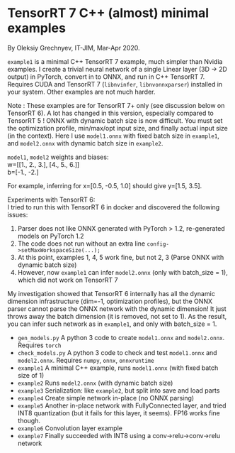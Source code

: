 TensorRT 7 C++ (almost) minimal examples
====

By Oleksiy Grechnyev, IT-JIM, Mar-Apr 2020.

`example1` is a minimal C++ TensorRT 7 example, much simpler than Nvidia examples. I create a trivial neural network 
of a single Linear layer (3D -> 2D output) in PyTorch, convert in to ONNX, and run in C++ TensorRT 7. Requires CUDA and
TensorRT 7 (`libnvinfer`, `libnvonnxparser`) installed in your system. Other examples are not much harder.

Note : These examples are for TensorRT 7+ only (see discussion below on TensorRT 6). A lot has changed in this version, especially compared to TensorRT 5 !
ONNX with dynamic batch size is now difficult.
You must set the optimization profile, min/max/opt input size, and finally actual input size (in the context).
Here I use `model1.onnx` with fixed batch size in `example1`, and `model2.onnx` with dynamic batch size in `example2`.  

`model1`, `model2` weights and biases:  
w=[[1., 2., 3.], [4., 5., 6.]]  
b=[-1., -2.]  

For example, inferring for x=[0.5, -0.5, 1.0] should give y=[1.5, 3.5].

Experiments with TensorRT 6:    
I tried to run this with TensorRT 6 in docker and discovered the following issues:  
1. Parser does not like ONNX generated with PyTorch > 1.2, re-generated models on PyTorch 1.2  
2. The code does not run without an extra line `config->setMaxWorkspaceSize(...);`  
3. At this point, examples 1, 4, 5 work fine, but not 2, 3 (Parse ONNX with dynamic batch size)
4. However, now `example1` can infer `model2.onnx` (only with batch_size = 1), which did not work on TensorRT 7

My investigation showed that TensorRT 6 internally has all the dynamic dimension infrastructure
(dim=-1, optimization profiles), but the ONNX parser cannot parse the ONNX network with the dynamic dimension!
It just throws away the batch dimension (it is removed, not set to 1). As the result, you can infer such network
as in `example1`, and only with batch_size = 1. 

* `gen_models.py` A python 3 code to create `model1.onnx` and `model2.onnx`. Requires `torch`  
* `check_models.py` A python 3 code to check and test `model1.onnx` and `model2.onnx`. Requires `numpy`, `onnx`, `onnxruntime`  
* `example1` A minimal C++ example, runs `model1.onnx` (with fixed batch size of 1)  
* `example2` Runs `model2.onnx` (with dynamic batch size)   
* `example3` Serialization: like `example2`, but split into save and load parts  
* `example4` Create simple network in-place (no ONNX parsing)  
* `example5` Another in-place network with FullyConnected layer, and tried INT8 quantization (but it fails for this layer, it seems). FP16 works fine though.
* `example6` Convolution layer example
* `example7` Finally succeeded with INT8 using a conv->relu->conv->relu network  
